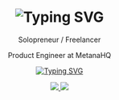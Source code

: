 <h1 align="center">
<img src="https://readme-typing-svg.herokuapp.com?font=Outfit&weight=500&size=30&pause=1000&color=FFFFFF&background=FFFFFF00&center=true&width=435&lines=Hi+There+%F0%9F%98%89;I'm+Kavinesh+Ganeshamoorthy;May+I+help+you+%3F" alt="Typing SVG" />
</h1>

<div align="center">

Solopreneur / Freelancer

Product Engineer at MetanaHQ

[![Typing SVG](https://readme-typing-svg.herokuapp.com?font=Poppins&weight=600&size=27&duration=8000&pause=10000&color=9CF560&background=0D1117&center=true&vCenter=true&width=1000&height=100&lines=Got+a+vision+%3F+Let's+craft+it+together)](https://git.io/typing-svg)

 </div>
 
<div align="center"> 
  <a href="mailto:gkavinesh186@gmail.com">
    <img src="https://img.shields.io/badge/Gmail-333333?style=for-the-badge&logo=gmail&logoColor=red" />
  </a>
 <a href="https://www.linkedin.com/in/kavinesh186/">
   <img src="https://img.shields.io/badge/LinkedIn-0077B5?style=for-the-badge&logo=linkedin&logoColor=white" />
  </a>
</div>
